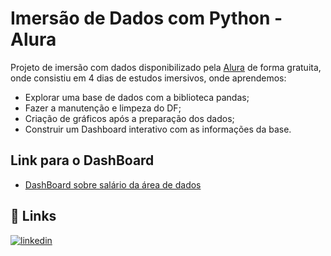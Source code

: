 # Imersão de Dados com Python - Alura

Projeto de imersão com dados disponibilizado pela [Alura](https://cursos.alura.com.br/imersoes) de forma gratuita, onde consistiu em 4 dias de estudos imersivos, onde aprendemos:

- Explorar uma base de dados com a biblioteca pandas;
- Fazer a manutenção e limpeza do DF; 
- Criação de gráficos após a preparação dos dados;
- Construir um Dashboard interativo com as informações da base.

## Link para o DashBoard 

 - [DashBoard sobre salário da área de dados](https://imersaodadospythonalura-kelys.streamlit.app/)

## 🔗 Links
[![linkedin](https://img.shields.io/badge/linkedin-0A66C2?style=for-the-badge&logo=linkedin&logoColor=white)](www.linkedin.com/in/kelsongarcia)
